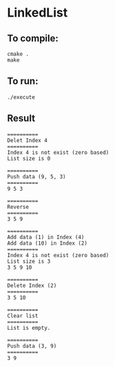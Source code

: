 # LinkedList

To compile:
----
    cmake .
    make


To run:
----
    ./execute
  
Result
----

    ==========
    Delet Index 4
    ==========
    Index 4 is not exist (zero based)
    List size is 0

    ==========
    Push data (9, 5, 3)
    ==========
    9 5 3

    ==========
    Reverse
    ==========
    3 5 9

    ==========
    Add data (1) in Index (4)
    Add data (10) in Index (2)
    ==========
    Index 4 is not exist (zero based)
    List size is 3
    3 5 9 10

    ==========
    Delete Index (2)
    ==========
    3 5 10

    ==========
    Clear list
    ==========
    List is empty.

    ==========
    Push data (3, 9)
    ==========
    3 9

